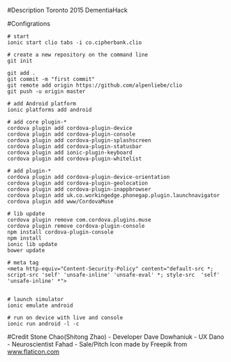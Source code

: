 #Description
Toronto 2015 DementiaHack

#Configrations

    # start
    ionic start clio tabs -i co.cipherbank.clio
    
    # create a new repository on the command line
    git init
    
    git add .
    git commit -m "first commit"
    git remote add origin https://github.com/alpenliebe/clio
    git push -u origin master
        
    # add Android platform
    ionic platforms add android

    # add core plugin-*
    cordova plugin add cordova-plugin-device
    cordova plugin add cordova-plugin-console
    cordova plugin add cordova-plugin-splashscreen
    cordova plugin add cordova-plugin-statusbar
    cordova plugin add ionic-plugin-keyboard
    cordova plugin add cordova-plugin-whitelist
    
    # add plugin-*
    cordova plugin add cordova-plugin-device-orientation
    cordova plugin add cordova-plugin-geolocation
    cordova plugin add cordova-plugin-inappbrowser
    cordova plugin add uk.co.workingedge.phonegap.plugin.launchnavigator
    cordova plugin add www/CordovaMuse

    # lib update
    cordova plugin remove com.cordova.plugins.muse
    cordova plugin remove cordova-plugin-console
    npm install cordova-plugin-console
    npm install
    ionic lib update
    bower update
    
    # meta tag
    <meta http-equiv="Content-Security-Policy" content="default-src *; script-src 'self' 'unsafe-inline' 'unsafe-eval' *; style-src  'self' 'unsafe-inline' *">

    
    # launch simulator
    ionic emulate android
    
    # run on device with live and console
    ionic run android -l -c
    
    
#Credit
    Stone Chao(Shitong Zhao) - Developer
    Dave Dowhaniuk - UX
    Dano - Neuroscientist
    Fahad - Sale/Pitch
    Icon made by Freepik from www.flaticon.com
